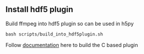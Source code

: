 ## Install hdf5 plugin

Build ffmpeg into hdf5 plugin so can be used in h5py

`bash scripts/build_into_hdf5plugin.sh`

Follow [documentation](http://www.silx.org/doc/hdf5plugin/latest/contribute.html#guidelines-to-add-a-compression-filter) here to build the C based plugin